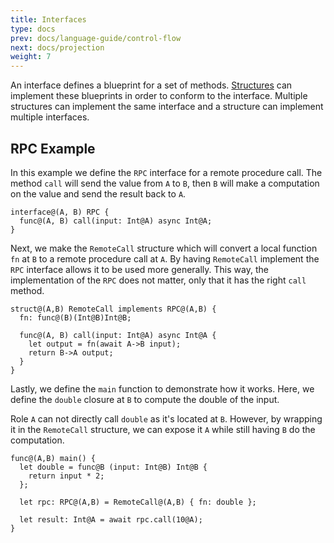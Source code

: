 ```yaml
---
title: Interfaces
type: docs
prev: docs/language-guide/control-flow
next: docs/projection
weight: 7
---
```


An interface defines a blueprint for a set of methods.
[Structures](/docs/language-guide/composite-types/#structures) can implement these blueprints in order to conform to the interface.
Multiple structures can implement the same interface and a structure can implement multiple interfaces.

## RPC Example

In this example we define the `RPC` interface for a remote procedure call.
The method `call` will send the value from `A` to `B`, then `B` will make a computation on the value and send the result back to `A`.

```tempo {filename=Tempo}
interface@(A, B) RPC {
  func@(A, B) call(input: Int@A) async Int@A;
}
```

Next, we make the `RemoteCall` structure which will convert a local function `fn` at `B` to a remote procedure call at `A`.
By having `RemoteCall` implement the `RPC` interface allows it to be used more generally.
This way, the implementation of the `RPC` does not matter, only that it has the right `call` method.

```tempo {filename=Tempo}
struct@(A,B) RemoteCall implements RPC@(A,B) {
  fn: func@(B)(Int@B)Int@B;

  func@(A, B) call(input: Int@A) async Int@A {
    let output = fn(await A->B input);
    return B->A output;
  }
}
```

Lastly, we define the `main` function to demonstrate how it works.
Here, we define the `double` closure at `B` to compute the double of the input.

Role `A` can not directly call `double` as it's located at `B`.
However, by wrapping it in the `RemoteCall` structure, we can expose it `A` while still having `B` do the computation.

```tempo {filename=Tempo}
func@(A,B) main() {
  let double = func@B (input: Int@B) Int@B {
    return input * 2;
  };

  let rpc: RPC@(A,B) = RemoteCall@(A,B) { fn: double };

  let result: Int@A = await rpc.call(10@A);
}
```
